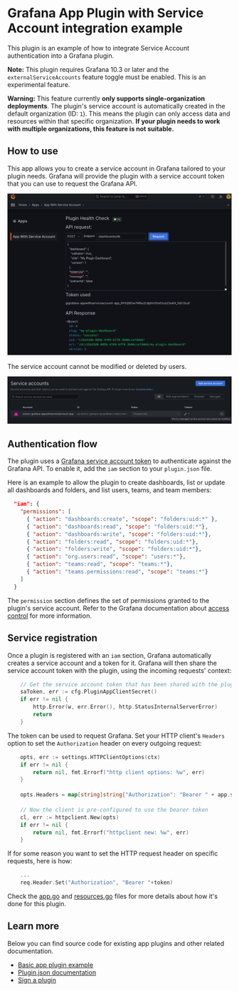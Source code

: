 # Grafana App Plugin with Service Account integration example

This plugin is an example of how to integrate Service Account authentication into a Grafana plugin.

**Note:** This plugin requires Grafana 10.3 or later and the `externalServiceAccounts` feature toggle must be enabled. This is an experimental feature.

**Warning:** This feature currently **only supports single-organization deployments**.
The plugin's service account is automatically created in the default organization (ID: `1`). This means the plugin can only access data and resources within that specific organization.
**If your plugin needs to work with multiple organizations, this feature is not suitable.**

## How to use

This app allows you to create a service account in Grafana tailored to your plugin needs. Grafana will provide the plugin with a service account token that you can use to request the Grafana API.

![screenshot](./src/img/screenshot-showcase.png)

The service account cannot be modified or deleted by users.

![managed_service_account](./src/img/generated-service-account.png)

## Authentication flow

The plugin uses a [Grafana service account token](https://grafana.com/docs/grafana/latest/administration/service-accounts/#service-account-tokens) to authenticate against the Grafana API. To enable it, add the `iam` section to your `plugin.json` file.

Here is an example to allow the plugin to create dashboards, list or update all dashboards and folders, and list users, teams, and team members:

```json
  "iam": {
    "permissions": [
      { "action": "dashboards:create", "scope": "folders:uid:*" },
      { "action": "dashboards:read", "scope": "folders:uid:*"},
      { "action": "dashboards:write", "scope": "folders:uid:*"},
      { "action": "folders:read", "scope": "folders:uid:*"},
      { "action": "folders:write", "scope": "folders:uid:*"},
      { "action": "org.users:read", "scope": "users:*"},
      { "action": "teams:read", "scope": "teams:*"},
      { "action": "teams.permissions:read", "scope": "teams:*"}
	]
  }
```

The `permission` section defines the set of permissions granted to the plugin's service account.
Refer to the Grafana documentation about [access control](https://grafana.com/docs/grafana/latest/administration/roles-and-permissions/access-control/) for more information.

## Service registration

Once a plugin is registered with an `iam` section, Grafana automatically creates a service account and a token for it. Grafana will then share the service account token with the plugin, using the incoming requests' context:

```go
	// Get the service account token that has been shared with the plugin
	saToken, err := cfg.PluginAppClientSecret()
	if err != nil {
		http.Error(w, err.Error(), http.StatusInternalServerError)
		return
	}
```

The token can be used to request Grafana. Set your HTTP client's `Headers` option to set the `Authorization` header on every outgoing request:

```go
	opts, err := settings.HTTPClientOptions(ctx)
	if err != nil {
		return nil, fmt.Errorf("http client options: %w", err)
	}

	opts.Headers = map[string]string{"Authorization": "Bearer " + app.saToken}

	// Now the client is pre-configured to use the bearer token
	cl, err := httpclient.New(opts)
	if err != nil {
		return nil, fmt.Errorf("httpclient new: %w", err)
	}
```

If for some reason you want to set the HTTP request header on specific requests, here is how:

```go
    ...
    req.Header.Set("Authorization", "Bearer "+token)
```

Check the [app.go](./pkg/plugin/app.go) and [resources.go](./pkg/plugin/resources.go) files for more details about how it's done for this plugin.

## Learn more

Below you can find source code for existing app plugins and other related documentation.

- [Basic app plugin example](https://github.com/grafana/grafana-plugin-examples/tree/master/examples/app-basic#readme)
- [Plugin.json documentation](https://grafana.com/developers/plugin-tools/reference-plugin-json)
- [Sign a plugin](https://grafana.com/developers/plugin-tools/publish-a-plugin/sign-a-plugin)
